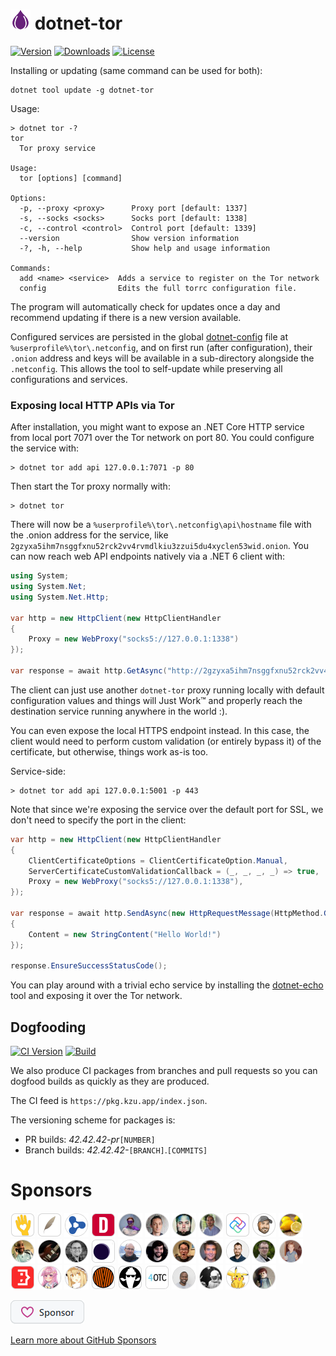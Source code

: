 ![Icon](https://raw.githubusercontent.com/devlooped/dotnet-tor/main/assets/img/icon-32.png) dotnet-tor
============

[![Version](https://img.shields.io/nuget/v/dotnet-tor.svg?color=royalblue)](https://www.nuget.org/packages/dotnet-tor) [![Downloads](https://img.shields.io/nuget/dt/dotnet-tor.svg?color=darkmagenta)](https://www.nuget.org/packages/dotnet-tor) [![License](https://img.shields.io/github/license/devlooped/dotnet-tor.svg?color=blue)](https://github.com/devlooped/dotnet-tor/blob/main/LICENSE)

Installing or updating (same command can be used for both):

```
dotnet tool update -g dotnet-tor
```

<!-- #content -->
Usage:

```
> dotnet tor -?
tor
  Tor proxy service

Usage:
  tor [options] [command]

Options:
  -p, --proxy <proxy>      Proxy port [default: 1337]
  -s, --socks <socks>      Socks port [default: 1338]
  -c, --control <control>  Control port [default: 1339]
  --version                Show version information
  -?, -h, --help           Show help and usage information

Commands:
  add <name> <service>  Adds a service to register on the Tor network
  config                Edits the full torrc configuration file.
```

The program will automatically check for updates once a day and recommend updating 
if there is a new version available.

Configured services are persisted in the global [dotnet-config](https://dotnetconfig.org) file at `%userprofile%\tor\.netconfig`, and on first run (after configuration), their `.onion` address and keys will be available in a sub-directory alongside the `.netconfig`. This allows the tool to self-update while preserving all configurations and services.

### Exposing local HTTP APIs via Tor

After installation, you might want to expose an .NET Core HTTP service from local port 7071 over the Tor network on port 80. 
You could configure the service with:

```
> dotnet tor add api 127.0.0.1:7071 -p 80
```

Then start the Tor proxy normally with:

```
> dotnet tor
```

There will now be a `%userprofile%\tor\.netconfig\api\hostname` file with the .onion address for the service, like `2gzyxa5ihm7nsggfxnu52rck2vv4rvmdlkiu3zzui5du4xyclen53wid.onion`. You can now reach web API endpoints natively via a .NET 6 client with:

```csharp
using System;
using System.Net;
using System.Net.Http;

var http = new HttpClient(new HttpClientHandler
{
    Proxy = new WebProxy("socks5://127.0.0.1:1338")
});

var response = await http.GetAsync("http://2gzyxa5ihm7nsggfxnu52rck2vv4rvmdlkiu3zzui5du4xyclen53wid.onion/[endpoint]"));
```

The client can just use another `dotnet-tor` proxy running locally with default configuration values and things will Just Work™ and 
properly reach the destination service running anywhere in the world :).

You can even expose the local HTTPS endpoint instead. In this case, the client would need to perform custom validation 
(or entirely bypass it) of the certificate, but otherwise, things work as-is too.

Service-side:

```
> dotnet tor add api 127.0.0.1:5001 -p 443
```

Note that since we're exposing the service over the default port for SSL, we don't need to specify the port in the client:

```csharp
var http = new HttpClient(new HttpClientHandler
{
    ClientCertificateOptions = ClientCertificateOption.Manual,
    ServerCertificateCustomValidationCallback = (_, _, _, _) => true,
    Proxy = new WebProxy("socks5://127.0.0.1:1338"),
});

var response = await http.SendAsync(new HttpRequestMessage(HttpMethod.Get, "https://kbu3mvegpytu4gewdgvjae7zhrzszmetmr5jdlwk5ct5pfzlbaqbdqqd.onion")
{
    Content = new StringContent("Hello World!")
});

response.EnsureSuccessStatusCode();
```

You can play around with a trivial echo service by installing the [dotnet-echo](https://nuget.org/packages/dotnet-echo) tool 
and exposing it over the Tor network.

<!-- #content -->

## Dogfooding

[![CI Version](https://img.shields.io/endpoint?url=https://shields.kzu.app/vpre/dotnet-tor/main&label=nuget.ci&color=brightgreen)](https://pkg.kzu.app/index.json) [![Build](https://github.com/devlooped/dotnet-tor/workflows/build/badge.svg?branch=main)](https://github.com/devlooped/dotnet-tor/actions)

We also produce CI packages from branches and pull requests so you can dogfood builds as quickly as they are produced. 

The CI feed is `https://pkg.kzu.app/index.json`. 

The versioning scheme for packages is:

- PR builds: *42.42.42-pr*`[NUMBER]`
- Branch builds: *42.42.42-*`[BRANCH]`.`[COMMITS]`


<!-- include https://github.com/devlooped/sponsors/raw/main/footer.md -->
# Sponsors 

<!-- sponsors.md -->
[![Clarius Org](https://raw.githubusercontent.com/devlooped/sponsors/main/.github/avatars/clarius.png "Clarius Org")](https://github.com/clarius)
[![MFB Technologies, Inc.](https://raw.githubusercontent.com/devlooped/sponsors/main/.github/avatars/MFB-Technologies-Inc.png "MFB Technologies, Inc.")](https://github.com/MFB-Technologies-Inc)
[![Torutek](https://raw.githubusercontent.com/devlooped/sponsors/main/.github/avatars/torutek-gh.png "Torutek")](https://github.com/torutek-gh)
[![DRIVE.NET, Inc.](https://raw.githubusercontent.com/devlooped/sponsors/main/.github/avatars/drivenet.png "DRIVE.NET, Inc.")](https://github.com/drivenet)
[![Keith Pickford](https://raw.githubusercontent.com/devlooped/sponsors/main/.github/avatars/Keflon.png "Keith Pickford")](https://github.com/Keflon)
[![Thomas Bolon](https://raw.githubusercontent.com/devlooped/sponsors/main/.github/avatars/tbolon.png "Thomas Bolon")](https://github.com/tbolon)
[![Kori Francis](https://raw.githubusercontent.com/devlooped/sponsors/main/.github/avatars/kfrancis.png "Kori Francis")](https://github.com/kfrancis)
[![Toni Wenzel](https://raw.githubusercontent.com/devlooped/sponsors/main/.github/avatars/twenzel.png "Toni Wenzel")](https://github.com/twenzel)
[![Uno Platform](https://raw.githubusercontent.com/devlooped/sponsors/main/.github/avatars/unoplatform.png "Uno Platform")](https://github.com/unoplatform)
[![Dan Siegel](https://raw.githubusercontent.com/devlooped/sponsors/main/.github/avatars/dansiegel.png "Dan Siegel")](https://github.com/dansiegel)
[![Reuben Swartz](https://raw.githubusercontent.com/devlooped/sponsors/main/.github/avatars/rbnswartz.png "Reuben Swartz")](https://github.com/rbnswartz)
[![Jacob Foshee](https://raw.githubusercontent.com/devlooped/sponsors/main/.github/avatars/jfoshee.png "Jacob Foshee")](https://github.com/jfoshee)
[![](https://raw.githubusercontent.com/devlooped/sponsors/main/.github/avatars/Mrxx99.png "")](https://github.com/Mrxx99)
[![Eric Johnson](https://raw.githubusercontent.com/devlooped/sponsors/main/.github/avatars/eajhnsn1.png "Eric Johnson")](https://github.com/eajhnsn1)
[![Ix Technologies B.V.](https://raw.githubusercontent.com/devlooped/sponsors/main/.github/avatars/IxTechnologies.png "Ix Technologies B.V.")](https://github.com/IxTechnologies)
[![David JENNI](https://raw.githubusercontent.com/devlooped/sponsors/main/.github/avatars/davidjenni.png "David JENNI")](https://github.com/davidjenni)
[![Jonathan ](https://raw.githubusercontent.com/devlooped/sponsors/main/.github/avatars/Jonathan-Hickey.png "Jonathan ")](https://github.com/Jonathan-Hickey)
[![Charley Wu](https://raw.githubusercontent.com/devlooped/sponsors/main/.github/avatars/akunzai.png "Charley Wu")](https://github.com/akunzai)
[![Jakob Tikjøb Andersen](https://raw.githubusercontent.com/devlooped/sponsors/main/.github/avatars/jakobt.png "Jakob Tikjøb Andersen")](https://github.com/jakobt)
[![Tino Hager](https://raw.githubusercontent.com/devlooped/sponsors/main/.github/avatars/tinohager.png "Tino Hager")](https://github.com/tinohager)
[![Ken Bonny](https://raw.githubusercontent.com/devlooped/sponsors/main/.github/avatars/KenBonny.png "Ken Bonny")](https://github.com/KenBonny)
[![Simon Cropp](https://raw.githubusercontent.com/devlooped/sponsors/main/.github/avatars/SimonCropp.png "Simon Cropp")](https://github.com/SimonCropp)
[![agileworks-eu](https://raw.githubusercontent.com/devlooped/sponsors/main/.github/avatars/agileworks-eu.png "agileworks-eu")](https://github.com/agileworks-eu)
[![sorahex](https://raw.githubusercontent.com/devlooped/sponsors/main/.github/avatars/sorahex.png "sorahex")](https://github.com/sorahex)
[![Zheyu Shen](https://raw.githubusercontent.com/devlooped/sponsors/main/.github/avatars/arsdragonfly.png "Zheyu Shen")](https://github.com/arsdragonfly)
[![Vezel](https://raw.githubusercontent.com/devlooped/sponsors/main/.github/avatars/vezel-dev.png "Vezel")](https://github.com/vezel-dev)
[![ChilliCream](https://raw.githubusercontent.com/devlooped/sponsors/main/.github/avatars/ChilliCream.png "ChilliCream")](https://github.com/ChilliCream)
[![4OTC](https://raw.githubusercontent.com/devlooped/sponsors/main/.github/avatars/4OTC.png "4OTC")](https://github.com/4OTC)
[![Vincent Limo](https://raw.githubusercontent.com/devlooped/sponsors/main/.github/avatars/v-limo.png "Vincent Limo")](https://github.com/v-limo)
[![Jordan S. Jones](https://raw.githubusercontent.com/devlooped/sponsors/main/.github/avatars/jordansjones.png "Jordan S. Jones")](https://github.com/jordansjones)
[![domischell](https://raw.githubusercontent.com/devlooped/sponsors/main/.github/avatars/DominicSchell.png "domischell")](https://github.com/DominicSchell)
[![Joseph Kingry](https://raw.githubusercontent.com/devlooped/sponsors/main/.github/avatars/jkingry.png "Joseph Kingry")](https://github.com/jkingry)


<!-- sponsors.md -->

[![Sponsor this project](https://raw.githubusercontent.com/devlooped/sponsors/main/sponsor.png "Sponsor this project")](https://github.com/sponsors/devlooped)
&nbsp;

[Learn more about GitHub Sponsors](https://github.com/sponsors)

<!-- https://github.com/devlooped/sponsors/raw/main/footer.md -->
